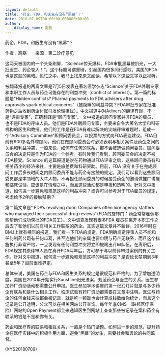 ```yaml
---
layout: default
title: '药企，FDA，和医生有没有“黑幕”？'
date: 2018-07-09T00:00:00.000000+08:00
author:
    display_name: 高磊
---
```


药企，FDA，和医生有没有“黑幕”？

作者：高磊　　来源：第二诊疗意见

这两天被国内的一个头条刷屏，“Science惊天爆料，FDA审批黑幕被扒光，一大批医生、药企卷入！”。这个标题可谓重磅，引起国内很多同行感叹，美国的FDA也是这般的黑暗。慌忙之中，我马上找来原文阅读，希望以下这些文字以正视听。

被翻译报道的两篇文章是7月5日发表在著名医学杂志“Science”关于FDA外聘专家和本职工作人员与药企可能存在的利益冲突（conflict of interest）。第一篇的标题是“Hidden conflicts? Pharma payments to FDA advisers after drug approvals spark ethical concerns”（被隐瞒的利益冲突？FDA审批专家在批准药物之后收到药企付账引发伦理担忧）。中文报道中对Adivers的翻译有误，不是“评审专家”，正确翻译是“顾问专家”。 文中报道的顾问专家并非FDA的雇员，也不是FDA的评审人员。他们是FDA外聘顾问专家，主要来自各大著名大学和科研机构的医生和教授。他们的工作是在FDA有难以解决的尖端评审难题时，组成一个“Advisory Committee”即顾问委员会，以投票的方式向FDA表达建议。FDA目前有900多名外聘顾问，他们在做顾问委员会时必须表明与相关案件及药企之间的关系和利益冲突，一般来说，如何有任何的联系，都不会被选做顾问委员。顾问委员会的决定只是作为FDA的一个参考，有时候我们看到，顾问委员会的决定不被FDA接受。Science 的这篇报道是说在药物通过FDA评审之后，这些顾问委员有和相关药企的经济来往，主要是旅差费和科研资助。目前，FDA 没有关于在完成顾问工作后多长时间之内顾问委员不能与药企有接触的规定。我们可以看到这些顾问委员都是本领域的大牛人物，不再担任顾问委员的时候接受药企的邀请做推广讲座和临床试验，应该是在情理之中，而且这些活动都是申报和透明的。针对文中报道，如何进一步避免和规范这样的利益冲突？或许可以参考对于FDA雇员的规定，考虑给予2年的接触禁期？

第二篇文章是“ FDA’s revolving door: Companies often hire agency staffers who managed their successful drug reviews“（FDA的旋转门：药企常常雇佣那些帮他们成功获批的FDA员工）。文中调查发现有很多FDA 雇员在离开本职工作之后去了和他们以前有相关工作联系的药企。其实这篇文章并不新鲜，2016年时在BMJ上就有相同的报道。我们看一下FDA的规定。FDA明确规定评审人员不能和任何制药公司有任何瓜葛，甚至连他们的亲属也要申明与药企无联系，而且这个措施执行非常严格，一旦发现有任何利益冲突将立即被踢出评审队伍。在离职后，FDA规定其原评审人员在离开FDA两年后，方可参于与以前评审过案例的有关工作。针对文中报道，如何进一步避免和规范这样的利益冲突？是否延长禁期到3年甚至5年？目前很难界定。

总体来说，美国在药企与FDA和医生关系的规定是很规范和严格的。为了增加透明度，美国在2010年开始实行Sunshine阳光法案，规范药企与医生的关系。医生参加药厂资助活动都需要公开申报。医生参加学术讲座的第一张幻灯片就是与多少药企有联系和是什么相关工作。临床试验有药厂资助都需要在文章中注明。医生与药企的任何金钱来往都会被记录，就是吃一顿饭也会计算成钱数给你统计，而且这个记录是公开透明，公众可以在相关网站公开查询。每年年底CMS （联邦医疗保险）网站的Open Payment都会来通知医生到网站上查查那些被记录在案和药企有联系的钱是不是和你有关。

药企和医疗界的联系和相互关系，一直是个热门话题。如何进一步的规范，提升药企在医疗实践中的积极作用方面，避免“黑幕“的发生，需要社会和舆论的共同监督。

(XYS20180709)

